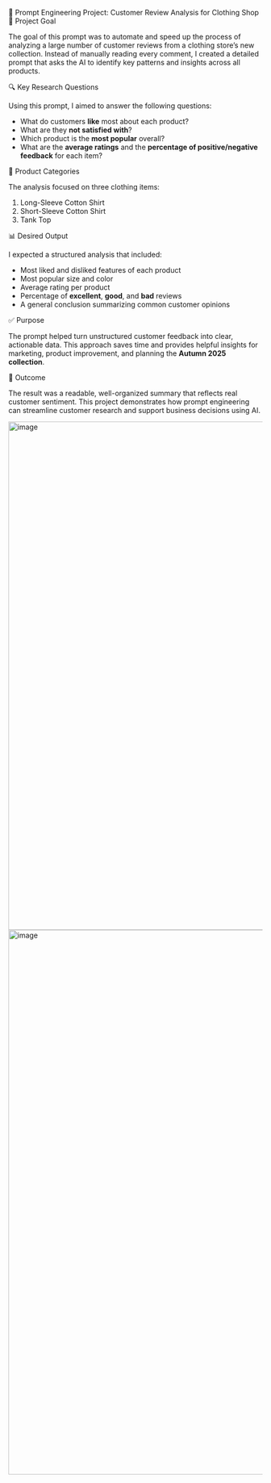 
🧠 Prompt Engineering Project: Customer Review Analysis for Clothing Shop
📝 Project Goal

The goal of this prompt was to automate and speed up the process of analyzing a large number of customer reviews from a clothing store’s new collection. Instead of manually reading every comment, I created a detailed prompt that asks the AI to identify key patterns and insights across all products.

🔍 Key Research Questions

Using this prompt, I aimed to answer the following questions:

* What do customers **like** most about each product?
* What are they **not satisfied with**?
* Which product is the **most popular** overall?
* What are the **average ratings** and the **percentage of positive/negative feedback** for each item?

👚 Product Categories

The analysis focused on three clothing items:

1. Long-Sleeve Cotton Shirt
2. Short-Sleeve Cotton Shirt
3. Tank Top

📊 Desired Output

I expected a structured analysis that included:

* Most liked and disliked features of each product
* Most popular size and color
* Average rating per product
* Percentage of **excellent**, **good**, and **bad** reviews
* A general conclusion summarizing common customer opinions

✅ Purpose

The prompt helped turn unstructured customer feedback into clear, actionable data. This approach saves time and provides helpful insights for marketing, product improvement, and planning the **Autumn 2025 collection**.

📁 Outcome

The result was a readable, well-organized summary that reflects real customer sentiment. This project demonstrates how prompt engineering can streamline customer research and support business decisions using AI.

<img width="1920" height="1008" alt="image" src="https://github.com/user-attachments/assets/1ed714e5-9b1a-4033-a24a-4fcd2886d838" />
<img width="1920" height="1080" alt="image" src="https://github.com/user-attachments/assets/1c6ba212-5d93-4dd1-8013-67164a66178d" />






